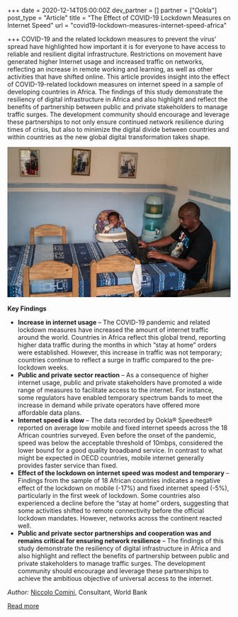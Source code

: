 +++
date = 2020-12-14T05:00:00Z
dev_partner = []
partner = ["Ookla"]
post_type = "Article"
title = "The Effect of COVID-19 Lockdown Measures on Internet Speed"
url = "covid19-lockdown-measures-internet-speed-africa"

+++
COVID-19 and the related lockdown measures to prevent the virus’ spread have highlighted how important it is for everyone to have access to reliable and resilient digital infrastructure. Restrictions on movement have generated higher Internet usage and increased traffic on networks, reflecting an increase in remote working and learning, as well as other activities that have shifted online. This article provides insight into the effect of COVID-19-related lockdown measures on internet speed in a sample of developing countries in Africa. The findings of this study demonstrate the resiliency of digital infrastructure in Africa and also highlight and reflect the benefits of partnership between public and private stakeholders to manage traffic surges. The development community should encourage and leverage these partnerships to not only ensure continued network resilience during times of crisis, but also to minimize the digital divide between countries and within countries as the new global digital transformation takes shape.

![](/madagascar-digital-divide.jpg)

**Key Findings**

* **Increase in internet usage** – The COVID-19 pandemic and related lockdown measures have increased the amount of internet traffic around the world. Countries in Africa reflect this global trend, reporting higher data traffic during the months in which “stay at home” orders were established. However, this increase in traffic was not temporary; countries continue to reflect a surge in traffic compared to the pre-lockdown weeks.
* **Public and private sector reaction** – As a consequence of higher internet usage, public and private stakeholders have promoted a wide range of measures to facilitate access to the internet. For instance, some regulators have enabled temporary spectrum bands to meet the increase in demand while private operators have offered more affordable data plans.
* **Internet speed is slow** – The data recorded by Ookla® Speedtest® reported on average low mobile and fixed internet speeds across the 18 African countries surveyed. Even before the onset of the pandemic, speed was below the acceptable threshold of 10mbps, considered the lower bound for a good quality broadband service. In contrast to what might be expected in OECD countries, mobile internet generally provides faster service than fixed.
* **Effect of the lockdown on internet speed was modest and temporary** – Findings from the sample of 18 African countries indicates a negative effect of the lockdown on mobile (-17%) and fixed internet speed (-5%), particularly in the first week of lockdown. Some countries also experienced a decline before the “stay at home” orders, suggesting that some activities shifted to remote connectivity before the official lockdown mandates. However, networks across the continent reacted well.
* **Public and private sector partnerships and cooperation was and remains critical for ensuring network resilience** – The findings of this study demonstrate the resiliency of digital infrastructure in Africa and also highlight and reflect the benefits of partnership between public and private stakeholders to manage traffic surges. The development community should encourage and leverage these partnerships to achieve the ambitious objective of universal access to the internet.

_Author:_ [Niccolo Comini](https://blogs.worldbank.org/team/niccolo-comini "Niccolo-profile"), Consultant, World Bank

[Read more](http://pubdocs.worldbank.org/en/275791607471359158/Analytical-Insights-Series-Dec-2020.pdf "digital-dev-africa")